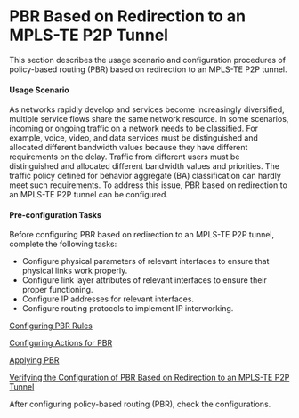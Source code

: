 PBR Based on Redirection to an MPLS-TE P2P Tunnel
=================================================

This section describes the usage scenario and configuration procedures of policy-based routing (PBR) based on redirection to an MPLS-TE P2P tunnel.

#### Usage Scenario

As networks rapidly develop and services become increasingly diversified, multiple service flows share the same network resource. In some scenarios, incoming or ongoing traffic on a network needs to be classified. For example, voice, video, and data services must be distinguished and allocated different bandwidth values because they have different requirements on the delay. Traffic from different users must be distinguished and allocated different bandwidth values and priorities. The traffic policy defined for behavior aggregate (BA) classification can hardly meet such requirements. To address this issue, PBR based on redirection to an MPLS-TE P2P tunnel can be configured.


#### Pre-configuration Tasks

Before configuring PBR based on redirection to an MPLS-TE P2P tunnel, complete the following tasks:

* Configure physical parameters of relevant interfaces to ensure that physical links work properly.
* Configure link layer attributes of relevant interfaces to ensure their proper functioning.
* Configure IP addresses for relevant interfaces.
* Configure routing protocols to implement IP interworking.


[Configuring PBR Rules](../../../../software/nev8r10_vrpv8r16/user/ne/dc_ne_qos_cfg_7005.html)



[Configuring Actions for PBR](../../../../software/nev8r10_vrpv8r16/user/ne/dc_ne_qos_cfg_7006.html)



[Applying PBR](../../../../software/nev8r10_vrpv8r16/user/ne/dc_ne_qos_cfg_7007.html)



[Verifying the Configuration of PBR Based on Redirection to an MPLS-TE P2P Tunnel](../../../../software/nev8r10_vrpv8r16/user/ne/dc_ne_qos_cfg_7008.html)

After configuring policy-based routing (PBR), check the configurations.